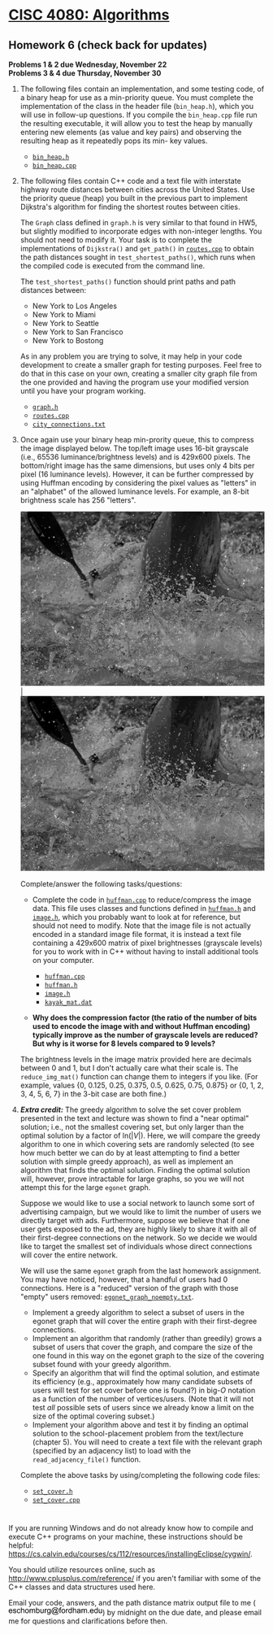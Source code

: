 # [CISC 4080: Algorithms](http://www.dsm.fordham.edu/~eschomburg/algorithms/)

## Homework 6 (check back for updates)
**Problems 1 & 2 due Wednesday, November 22**  
**Problems 3 & 4 due Thursday, November 30**
        
1.  The following files contain an implementation, and some testing
    code, of a binary heap for use as a min-priority queue. You
    must complete the implementation of the class in the header
    file (`bin_heap.h`), which you will use in follow-up
    questions. If you compile the `bin_heap.cpp` file
    run the resulting executable, it will allow you to test the
    heap by manually entering new elements (as value and key pairs)
    and observing the resulting heap as it repeatedly pops its min-
    key values.

    *   [`bin_heap.h`](bin_heap.h)
    *   [`bin_heap.cpp`](bin_heap.cpp)

1.  The following files contain C++ code and a text file with
    interstate highway route distances between cities across the
    United States. Use the priority queue (heap) you built in
    the previous part to implement Dijkstra's algorithm for finding
    the shortest routes between cities.

    The `Graph` class defined in `graph.h` is
    very similar to that found in HW5, but slightly modified to
    incorporate edges with non-integer lengths. You should not need
    to modify it. Your task is to complete the implementations of
    `Dijkstra()` and `get_path()` in [`routes.cpp`](routes.cpp) to obtain
    the path distances sought in `test_shortest_paths()`, which runs when
    the compiled code is executed from the command line.

    The `test_shortest_paths()` function should print
    paths and path distances between:

    *   New York to Los Angeles
    *   New York to Miami
    *   New York to Seattle
    *   New York to San Francisco
    *   New York to Bostong

    As in any problem you are trying to solve, it may help in your
    code development to create a smaller graph for testing purposes.
    Feel free to do that in this case on your own, creating a smaller
    city graph file from the one provided and having the program use
    your modified version until you have your program working.

    *   [`graph.h`](graph.h)
    *   [`routes.cpp`](routes.cpp)
    *   [`city_connections.txt`](city_connections.txt)

1.  Once again use your binary heap min-prority queue, this to
    compress the image displayed below. The top/left image uses 16-bit
    grayscale (i.e., 65536 luminance/brightness levels) and is 429x600 pixels.
    The bottom/right image has the same dimensions, but uses only 4 bits
    per pixel (16 luminance levels). However, it can be further compressed by
    using Huffman encoding by considering the pixel values as "letters" in an
    "alphabet" of the allowed luminance levels. For example, an 8-bit
    brightness scale has 256 "letters".

    ![kayak_gray.png](kayak_gray.png) | ![kayak_reduced.png](kayak_reduced.png)

    Complete/answer the following tasks/questions:
    *   Complete the code in [`huffman.cpp`](huffman.cpp) to
        reduce/compress the image data. This file uses classes and
        functions defined in [`huffman.h`](huffman.h) and
        [`image.h`](image.h), which you probably want to look at for
        reference, but should not need to modify. Note that the image file is
        not actually encoded in a standard image file format, it is
        instead a text file containing a 429x600 matrix of pixel
        brightnesses (grayscale levels) for you to work with in C++
        without having to install additional tools on your computer.
        
        *  [`huffman.cpp`](huffman.cpp)
        *  [`huffman.h`](huffman.h)
        *  [`image.h`](image.h)
        *  [`kayak_mat.dat`](kayak_mat.dat)

    *   **Why does the compression factor (the ratio of the number of bits used
        to encode the image with and without Huffman encoding) typically
        improve as the number of grayscale levels are reduced? But why is
        it worse for 8 levels compared to 9 levels?**

    The brightness levels in the image matrix provided here are decimals
    between 0 and 1, but I don't actually care what their scale is. The
    `reduce_img_mat()` function can change them to integers if you like.
    (For example, values {0, 0.125, 0.25, 0.375, 0.5, 0.625, 0.75, 0.875} or
    {0, 1, 2, 3, 4, 5, 6, 7} in the 3-bit case are both fine.)


1.  ***Extra credit:***
    The greedy algorithm to solve the set cover problem presented in the text
    and lecture was shown to find a "near optimal" solution; i.e., not the
    smallest covering set, but only larger than the optimal solution by a
    factor of ln(|*V*|). Here, we will compare the greedy algorithm to one in
    which covering sets are randomly selected (to see how much better we can do
    by at least attempting to find a better solution with simple greedy
    approach), as well as implement an algorithm that finds the optimal
    solution. Finding the optimal solution will, however, prove intractable for
    large graphs, so you we will not attempt this for the large `egonet` graph.

    Suppose we would like to use a social network to launch some sort of
    advertising campaign, but we would like to limit the number of users we
    directly target with ads. Furthermore, suppose we believe that if one user
    gets exposed to the ad, they are highly likely to share it with all of
    their first-degree connections on the network. So we decide we would like
    to target the smallest set of individuals whose direct connections will
    cover the entire network.

    We will use the same `egonet` graph from the last homework assignment. You
    may have noticed, however, that a handful of users had 0 connections. Here
    is a "reduced" version of the graph with those "empty" users removed:
    [`egonet_graph_noempty.txt`](egonet_graph_noempty.txt).

    *   Implement a greedy algorithm to select a subset of users in the egonet
        graph that will cover the entire graph with their first-degree
        connections.
    *   Implement an algorithm that randomly (rather than greedily) grows a
        subset of users that cover the graph, and compare the size of the one
        found in this way on the egonet graph to the size of the covering
        subset found with your greedy algorithm.
    *   Specify an algorithm that will find the optimal solution, and estimate
        its efficiency (e.g., approximately how many candidate subsets of users will test for set cover before one is found?) in big-*O* notation as a
        function of the number of vertices/users. (Note that it will not test
        *all* possible sets of users since we already know a limit on the size
        of the optimal covering subset.)
    *   Implement your algorithm above and test it by finding an optimal
        solution to the school-placement problem from the text/lecture (chapter
        5). You will need to create a text file with the relevant graph
        (specified by an adjacency list) to load with the `read_adjacency_file()`
        function.

    Complete the above tasks by using/completing the following code files:
    *   [`set_cover.h`](set_cover.h)
    *   [`set_cover.cpp`](set_cover.cpp)


# 

If you are running Windows and do not already know how to compile and execute C++
programs on your machine, these instructions should be helpful:
https://cs.calvin.edu/courses/cs/112/resources/installingEclipse/cygwin/.

You should utilize resources online, such as http://www.cplusplus.com/reference/
if you aren't familiar with some of the C++ classes and data structures
used here.

Email your code, answers, and the path distance matrix output file to
me (![eschomburg STRUDEL fordham.edu](email.png)) by midnight on the due date,
and please email me for questions and clarifications before then.

